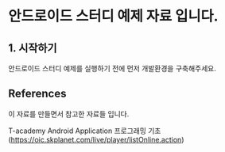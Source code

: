 # 안드로이드 스터디 예제 자료 입니다.

## 1. 시작하기

안드로이드 스터디 예제를 실행하기 전에 먼저 개발환경을 구축해주세요.


## References

이 자료를 만들면서 참고한 자료들 입니다.

T-academy Android Application 프로그래밍 기초(https://oic.skplanet.com/live/player/listOnline.action)
